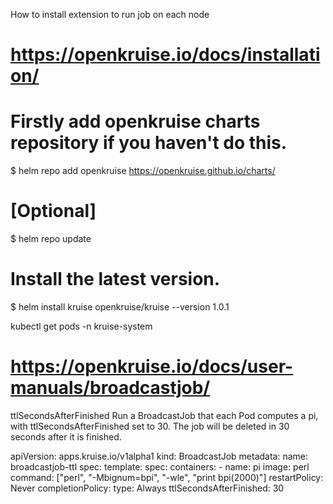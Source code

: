 How to install extension to run job on each node

# https://openkruise.io/docs/installation/

# Firstly add openkruise charts repository if you haven't do this.
$ helm repo add openkruise https://openkruise.github.io/charts/

# [Optional]
$ helm repo update

# Install the latest version.
$ helm install kruise openkruise/kruise --version 1.0.1

kubectl get pods -n kruise-system


# https://openkruise.io/docs/user-manuals/broadcastjob/


ttlSecondsAfterFinished
Run a BroadcastJob that each Pod computes a pi, with ttlSecondsAfterFinished set to 30. The job will be deleted in 30 seconds after it is finished.

apiVersion: apps.kruise.io/v1alpha1
kind: BroadcastJob
metadata:
  name: broadcastjob-ttl
spec:
  template:
    spec:
      containers:
        - name: pi
          image: perl
          command: ["perl",  "-Mbignum=bpi", "-wle", "print bpi(2000)"]
      restartPolicy: Never
  completionPolicy:
    type: Always
    ttlSecondsAfterFinished: 30